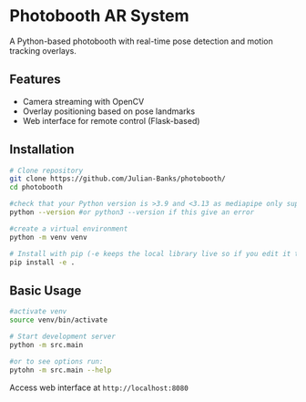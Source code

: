 # Photobooth AR System
A Python-based photobooth with real-time pose detection and motion tracking overlays.

## Features
- Camera streaming with OpenCV
- Overlay positioning based on pose landmarks
- Web interface for remote control (Flask-based)

## Installation
```bash
# Clone repository
git clone https://github.com/Julian-Banks/photobooth/
cd photobooth

#check that your Python version is >3.9 and <3.13 as mediapipe only supports this range
python --version #or python3 --version if this give an error

#create a virtual environment
python -m venv venv

# Install with pip (-e keeps the local library live so if you edit it the venv will update the import)
pip install -e .
```


## Basic Usage

```bash
#activate venv
source venv/bin/activate

# Start development server
python -m src.main

#or to see options run:
pytohn -m src.main --help
```


Access web interface at `http://localhost:8080`
